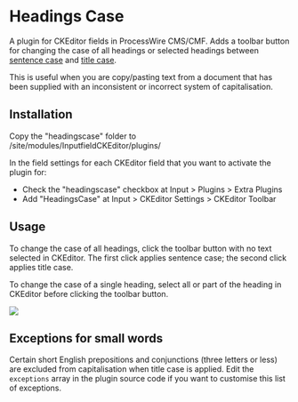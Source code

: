 # Headings Case

A plugin for CKEditor fields in ProcessWire CMS/CMF. Adds a toolbar button for changing the case of all headings or selected headings between [sentence case](https://en.wiktionary.org/wiki/sentence_case) and [title case](https://en.wiktionary.org/wiki/title_case).

This is useful when you are copy/pasting text from a document that has been supplied with an inconsistent or incorrect system of capitalisation.

## Installation

Copy the "headingscase" folder to /site/modules/InputfieldCKEditor/plugins/

In the field settings for each CKEditor field that you want to activate the plugin for:

* Check the "headingscase" checkbox at Input > Plugins > Extra Plugins
* Add "HeadingsCase" at Input > CKEditor Settings > CKEditor Toolbar

## Usage

To change the case of all headings, click the toolbar button with no text selected in  CKEditor. The first click applies sentence case; the second click applies title case.

To change the case of a single heading, select all or part of the heading in CKEditor before clicking the toolbar button.

![](https://user-images.githubusercontent.com/1538852/28913812-6e007eba-788d-11e7-803a-ca22bbf538dd.gif)

## Exceptions for small words

Certain short English prepositions and conjunctions (three letters or less) are excluded from capitalisation when title case is applied. Edit the `exceptions` array in the plugin source code if you want to customise this list of exceptions.
